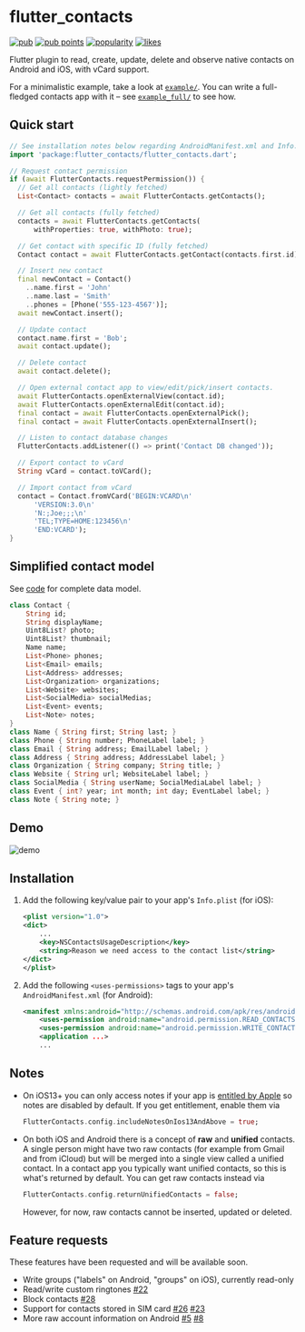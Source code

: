 # flutter_contacts

[![pub](https://img.shields.io/pub/v/flutter_contacts?label=version&style=flat-square)](https://pub.dev/packages/flutter_contacts)
[![pub points](https://badges.bar/flutter_contacts/pub%20points)](https://pub.dev/packages/flutter_contacts/score)
[![popularity](https://badges.bar/flutter_contacts/popularity)](https://pub.dev/packages/flutter_contacts/score)
[![likes](https://badges.bar/flutter_contacts/likes)](https://pub.dev/packages/flutter_contacts/score)

Flutter plugin to read, create, update, delete and observe native contacts on Android and iOS, with vCard support.

For a minimalistic example, take a look at [`example/`](https://github.com/QuisApp/flutter_contacts/blob/master/example). You can write a full-fledged contacts app with it – see [`example_full/`](https://github.com/QuisApp/flutter_contacts/blob/master/example_full) to see how.

## Quick start

```dart
// See installation notes below regarding AndroidManifest.xml and Info.plist
import 'package:flutter_contacts/flutter_contacts.dart';

// Request contact permission
if (await FlutterContacts.requestPermission()) {
  // Get all contacts (lightly fetched)
  List<Contact> contacts = await FlutterContacts.getContacts();

  // Get all contacts (fully fetched)
  contacts = await FlutterContacts.getContacts(
      withProperties: true, withPhoto: true);

  // Get contact with specific ID (fully fetched)
  Contact contact = await FlutterContacts.getContact(contacts.first.id);

  // Insert new contact
  final newContact = Contact()
    ..name.first = 'John'
    ..name.last = 'Smith'
    ..phones = [Phone('555-123-4567')];
  await newContact.insert();

  // Update contact
  contact.name.first = 'Bob';
  await contact.update();

  // Delete contact
  await contact.delete();

  // Open external contact app to view/edit/pick/insert contacts.
  await FlutterContacts.openExternalView(contact.id);
  await FlutterContacts.openExternalEdit(contact.id);
  final contact = await FlutterContacts.openExternalPick();
  final contact = await FlutterContacts.openExternalInsert();

  // Listen to contact database changes
  FlutterContacts.addListener(() => print('Contact DB changed'));

  // Export contact to vCard
  String vCard = contact.toVCard();

  // Import contact from vCard
  contact = Contact.fromVCard('BEGIN:VCARD\n'
      'VERSION:3.0\n'
      'N:;Joe;;;\n'
      'TEL;TYPE=HOME:123456\n'
      'END:VCARD');
}
```

## Simplified contact model

See [code](https://github.com/QuisApp/flutter_contacts/blob/master/lib/contact.dart) for complete data model.

```dart
class Contact {
    String id;
    String displayName;
    Uint8List? photo;
    Uint8List? thumbnail;
    Name name;
    List<Phone> phones;
    List<Email> emails;
    List<Address> addresses;
    List<Organization> organizations;
    List<Website> websites;
    List<SocialMedia> socialMedias;
    List<Event> events;
    List<Note> notes;
}
class Name { String first; String last; }
class Phone { String number; PhoneLabel label; }
class Email { String address; EmailLabel label; }
class Address { String address; AddressLabel label; }
class Organization { String company; String title; }
class Website { String url; WebsiteLabel label; }
class SocialMedia { String userName; SocialMediaLabel label; }
class Event { int? year; int month; int day; EventLabel label; }
class Note { String note; }
```

## Demo

![demo](https://user-images.githubusercontent.com/1289004/101141809-ab165c00-35c9-11eb-90ff-b10318b13f16.gif)

## Installation

1. Add the following key/value pair to your app's `Info.plist` (for iOS):
    ```xml
    <plist version="1.0">
    <dict>
        ...
        <key>NSContactsUsageDescription</key>
        <string>Reason we need access to the contact list</string>
    </dict>
    </plist>
    ```
1. Add the following `<uses-permissions>` tags to your app's `AndroidManifest.xml` (for
   Android):
    ```xml
    <manifest xmlns:android="http://schemas.android.com/apk/res/android" ...>
        <uses-permission android:name="android.permission.READ_CONTACTS"/>
        <uses-permission android:name="android.permission.WRITE_CONTACTS"/>
        <application ...>
        ...
    ```

## Notes

* On iOS13+ you can only access notes if your app is
  [entitled by Apple](https://developer.apple.com/documentation/bundleresources/entitlements/com_apple_developer_contacts_notes)
  so notes are disabled by default. If you get entitlement, enable them via
  ```dart
  FlutterContacts.config.includeNotesOnIos13AndAbove = true;
  ```
* On both iOS and Android there is a concept of **raw** and **unified** contacts. A
  single person might have two raw contacts (for example from Gmail and from iCloud) but
  will be merged into a single view called a unified contact. In a contact app you
  typically want unified contacts, so this is what's returned by default. You can get
  raw contacts instead via
  ```dart
  FlutterContacts.config.returnUnifiedContacts = false;
  ```
  However, for now, raw contacts cannot be inserted, updated or deleted.

## Feature requests

These features have been requested and will be available soon.

* Write groups ("labels" on Android, "groups" on iOS), currently read-only
* Read/write custom ringtones [#22](https://github.com/QuisApp/flutter_contacts/issues/22)
* Block contacts [#28](https://github.com/QuisApp/flutter_contacts/issues/28)
* Support for contacts stored in SIM card [#26](https://github.com/QuisApp/flutter_contacts/issues/26) [#23](https://github.com/QuisApp/flutter_contacts/issues/23)
* More raw account information on Android [#5](https://github.com/QuisApp/flutter_contacts/issues/5) [#8](https://github.com/QuisApp/flutter_contacts/issues/8)